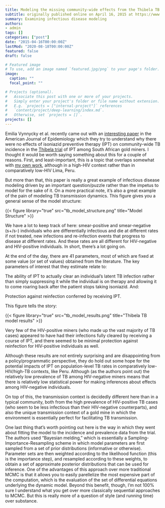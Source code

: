 ```yaml
---
title: Modeling the missing community-wide effects from the Thibela TB trial
subtitle: originally published online on April 16, 2015 at https://www.jonzelner.net/
summary: Examining infectious disease modeling
authors:
- admin
tags: []
categories: ["post"]
date: "2015-04-16T00:00:00Z"
lastMod: "2020-08-18T00:00:00Z"
featured: false
draft: false

# Featured image
# To use, add an image named `featured.jpg/png` to your page's folder. 
image:
  caption: ""
  focal_point: ""

# Projects (optional).
#   Associate this post with one or more of your projects.
#   Simply enter your project's folder or file name without extension.
#   E.g. `projects = ["internal-project"]` references 
#   `content/project/deep-learning/index.md`.
#   Otherwise, set `projects = []`.
projects: []
---
```

Emilia Vynnycky et al. recently came out with an [interesting paper](http://aje.oxfordjournals.org/content/181/8/619.abstract) in the American Journal of Epidemiology which they try to understand why there were no effects of isoniazid preventive therapy (IPT) on community-wide TB incidence in the [Thibela trial](http://www.nejm.org/doi/full/10.1056/NEJMoa1214289) of IPT among South African gold miners. I thought it would be worth saying something about this for a couple of reasons. First, and least-important, this is a topic that overlaps somewhat with [my own work](https://www.jonzelner.net/downloads/papers/zelner_ajrccm_2014.pdf), although in a high-HIV context rather than in comparatively low-HIV Lima, Peru.

But more than that, this paper is really a great example of infectious disease modeling driven by an important question/puzzle rather than the impetus to model for the sake of it. On a more practical note, it’s also a great example of the pain of modeling TB transmission dynamics. This figure gives you a general sense of the model structure:

{{< figure library="true" src="tb_model_structure.png" title="Model Structure" >}}

We have a lot to keep track of here: smear-positive and smear-negative (s+/s-) individuals who are differentially infectious and die at different rates if not treated, new infections and re-infection events that progress to disease at different rates. And these rates are all different for HIV-negative and HIV-positive individuals. In short, there’s a lot going on.

At the end of the day, there are 41 parameters, most of which are fixed at some value (or set of values) obtained from the literature. The key parameters of interest that they estimate relate to:

The ability of IPT to actually clear an individual’s latent TB infection rather than simply suppressing it while the individual is on therapy and allowing it to come roaring back after the patient stops taking isoniazid. And:

Protection against reinfection conferred by receiving IPT.

This figure tells the story:

{{< figure library="true" src="tb_model_results.png" title="Thibela TB model results" >}}

Very few of the HIV-positive miners (who made up the vast majority of TB cases) appeared to have had their infections fully cleared by receiving a course of IPT, and there seemed to be minimal protection against reinfection for HIV-positive individuals as well.

Although these results are not entirely surprising and are disappointing from a policy/programmatic perspective, they do hold out some hope for the potential impacts of IPT on population-level TB rates in comparatively low-HIV/high-TB contexts, like Peru. Although (as the authors point out) the relatively low prevalence of TB among HIV-negative miners means that there is relatively low statistical power for making inferences about effects among HIV-negative individuals.

On top of this, the transmission context is decidedly different here than in a typical community, both from the high prevalence of HIV-positive TB cases (who seem to be less infectious than their HIV-negative counterparts), and also the unique transmission context of a gold mine in which the environment is essentially perfect for facilitating TB transmission.

One last thing that’s worth pointing out here is the way in which they went about fitting the model to the incidence and prevalence data from the trial. The authors used “Bayesian melding,” which is essentially a Sampling-Importance-Resampling scheme in which model parameters are first sampled from a set of prior distributions (informative or otherwise). Parameter sets are then weighted according to the likelihood function (this is the importance step), and resampled according to these weights, to obtain a set of approximate posterior distributions that can be used for inference. One of the advantages of this approach over more traditional MCMC is that it allows you to easily parellelize the most expensive part of the computation, which is the evaluation of the set of differential equations underlying the dynamic model. Beyond this benefit, though, I’m not 100% sure I understand what you get over more classically sequential approaches to MCMC. But this is really more of a question of style (and running time) over substance.